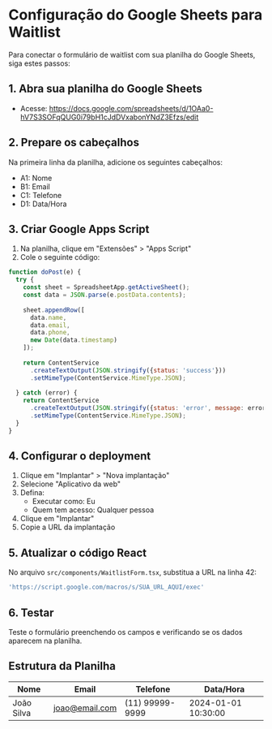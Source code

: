 
# Configuração do Google Sheets para Waitlist

Para conectar o formulário de waitlist com sua planilha do Google Sheets, siga estes passos:

## 1. Abra sua planilha do Google Sheets
- Acesse: https://docs.google.com/spreadsheets/d/1OAa0-hV7S3SOFqQUG0i79bH1cJdDVxabonYNdZ3Efzs/edit

## 2. Prepare os cabeçalhos
Na primeira linha da planilha, adicione os seguintes cabeçalhos:
- A1: Nome
- B1: Email
- C1: Telefone
- D1: Data/Hora

## 3. Criar Google Apps Script
1. Na planilha, clique em "Extensões" > "Apps Script"
2. Cole o seguinte código:

```javascript
function doPost(e) {
  try {
    const sheet = SpreadsheetApp.getActiveSheet();
    const data = JSON.parse(e.postData.contents);
    
    sheet.appendRow([
      data.name,
      data.email,
      data.phone,
      new Date(data.timestamp)
    ]);
    
    return ContentService
      .createTextOutput(JSON.stringify({status: 'success'}))
      .setMimeType(ContentService.MimeType.JSON);
      
  } catch (error) {
    return ContentService
      .createTextOutput(JSON.stringify({status: 'error', message: error.toString()}))
      .setMimeType(ContentService.MimeType.JSON);
  }
}
```

## 4. Configurar o deployment
1. Clique em "Implantar" > "Nova implantação"
2. Selecione "Aplicativo da web"
3. Defina:
   - Executar como: Eu
   - Quem tem acesso: Qualquer pessoa
4. Clique em "Implantar"
5. Copie a URL da implantação

## 5. Atualizar o código React
No arquivo `src/components/WaitlistForm.tsx`, substitua a URL na linha 42:
```typescript
'https://script.google.com/macros/s/SUA_URL_AQUI/exec'
```

## 6. Testar
Teste o formulário preenchendo os campos e verificando se os dados aparecem na planilha.

## Estrutura da Planilha
| Nome | Email | Telefone | Data/Hora |
|------|-------|----------|-----------|
| João Silva | joao@email.com | (11) 99999-9999 | 2024-01-01 10:30:00 |
